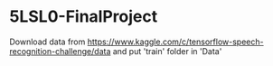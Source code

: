 # 5LSL0-FinalProject

Download data from https://www.kaggle.com/c/tensorflow-speech-recognition-challenge/data and put 'train' folder in 'Data'
